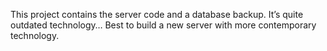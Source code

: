 This project contains the server code and a database backup. It’s quite outdated technology… Best to build a new server with more contemporary technology. 